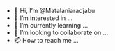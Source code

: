- 👋 Hi, I’m @Matalaniaradjabu
- 👀 I’m interested in ...
- 🌱 I’m currently learning ...
- 💞️ I’m looking to collaborate on ...
- 📫 How to reach me ...

<!---
Matalaniaradjabu/Matalaniaradjabu is a ✨ special ✨ repository because its `README.md` (this file) appears on your GitHub profile.
You can click the Preview link to take a look at your changes.
--->
